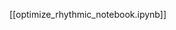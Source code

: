 <!--
# Title: 9.9 Optimize simulated rhythmic response parameters
# Updated: 2025-02-04
#
# Contributors:
    # Carolina Fernandez <cxf418@miami.edu>
-->

[[optimize_rhythmic_notebook.ipynb]]
